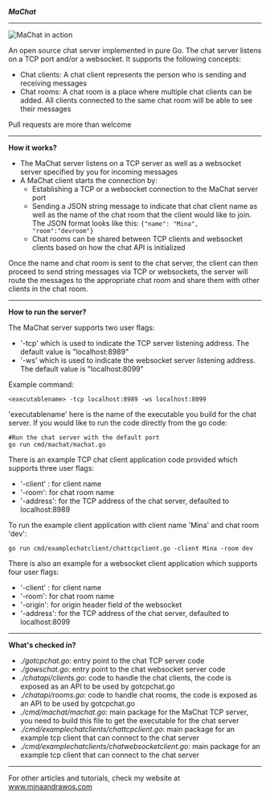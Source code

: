 ***MaChat***

----------
![MaChat in action](https://github.com/minaandrawos/machat/blob/master/machatarch.jpg)

An open source chat server implemented in pure Go.  The chat server listens on a TCP port and/or a websocket. It supports the following concepts:

 - Chat clients: A chat client represents the person who is sending and receiving messages
 - Chat rooms: A chat room is a place where multiple chat clients can be added. All clients connected to the same chat room will be able to see their messages

Pull requests are more than welcome

----------


**How it works?**

 - The MaChat server listens on a TCP server as well as a websocket server specified by you for
   incoming messages
 - A MaChat client starts the connection by:
	 -  Establishing a TCP or a websocket connection to the MaChat server port
	 -  Sending a JSON string message to indicate that chat client name as well as the name of the chat room that the client would like to join. The JSON format looks like this:
	 `{"name": "Mina", "room":"devroom"}`
     - Chat rooms can be shared between TCP clients and websocket clients based on how the chat API is initialized
	 
Once the name and chat room is sent to the chat server, the client can then proceed to send string messages via TCP or websockets,  the server will route the messages to the appropriate chat room and share them with other clients in the chat room. 


----------


**How to run the server?**

The MaChat server supports two user flags:
 - '-tcp' which is used to indicate the TCP server listening address. The default value is "localhost:8989"
 - '-ws' which is used to indicate the websocket server listening address. The default value is "localhost:8099"

Example command:

    <executablename> -tcp localhost:8989 -ws localhost:8099

'executablename' here is the name of the executable you build for the chat server. If you would like to run the code directly from the go code:

    #Run the chat server with the default port
    go run cmd/machat/machat.go
  
  There is an example TCP chat client application code provided which supports three user flags:
  

 - '-client' : for client name
 - '-room': for chat room name
 - '-address': for the TCP address of the chat server,  defaulted to localhost:8989

To run the example client application with client name 'Mina' and chat room 'dev':

    go run cmd/examplechatclient/chattcpclient.go -client Mina -room dev

  There is also an example for a websocket client application which supports four user flags:
 - '-client' : for client name
 - '-room': for chat room name
 - '-origin': for origin header field of the websocket 
 - '-address': for the TCP address of the chat server,  defaulted to localhost:8099  


----------


**What's checked in?**

 - *./gotcpchat.go*: entry point to the chat TCP server code
 - *./gowschat.go*: entry point to the chat websocket server code
 - *./chatapi/clients.go*: code to handle the chat clients, the code is exposed as an API to be used by gotcpchat.go
 - .*/chatapi/rooms.go*: code to handle chat rooms, the code is  exposed as an API to be used by gotcpchat.go
 - *./cmd/machat/machat.go*: main package for the MaChat TCP server, you need to build this file to get the executable for the chat server
 - *./cmd/examplechatclients/chattcpclient.go*: main package for an example tcp client that can connect to the chat server
 - *./cmd/examplechatclients/chatwebsocketclient.go*: main package for an example tcp client that can connect to the chat server

 ----------
 
 For other articles and tutorials, check my website at www.minaandrawos.com
